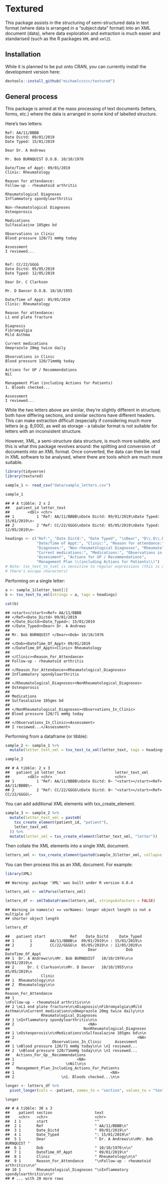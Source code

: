 
# Textured

This package assists in the structuring of semi-structured data in text
format (where data is arranged in a “subject:data” format) into an XML
document (<subject>data</subject>), where data exploration and
extraction is much easier and standarised (such as the R packages `XML`
and `xml2`).

## Installation

While it is planned to be put onto CRAN, you can currently install the
development version here:

``` r
devtools::install_github("michaelccccc/textured")
```

## General process

This package is aimed at the mass processing of text documents (letters,
forms, etc.) where the data is arranged in some kind of labelled
structure.

Here’s two letters:

    Ref: AA/11/BBBB
    Date Dictd: 09/01/2019
    Date Typed: 15/01/2019
    
    Dear Dr. A Andrews
    
    Mr. Bob BURNQUIST D.O.B. 10/10/1976
    
    Date/Time of Appt: 09/01/2019
    Clinic: Rheumatology
    
    Reason for attendance:
    Follow-up - rheumatoid arthritis
    
    Rheumatological Diagnoses
    Inflammatory spondyloarthritis
    
    Non-rheumatological Diagnoses
    Osteoporosis
    
    Medications
    Sulfasalazine 105gms bd
    
    Observations in Clinic
    Blood pressure 120/71 mmHg today
    
    Assessment
    I reviewed...

``` 

Ref: CC/22/GGGG
Date Dictd: 05/05/2019
Date Typed: 12/05/2019

Dear Dr. C Clarkson

Mr. D Dancer D.O.B. 10/10/1955

Date/Time of Appt: 05/05/2019
Clinic: Rheumatology

Reason for attendance:
L1 end plate fracture

Diagnosis
Fibromyalgia
Mild Asthma

Current medications
Omeprazole 20mg twice daily

Observations in Clinic
Blood pressure 120/71mmHg today

Actions for GP / Recommendations
Nil

Management Plan (including Actions for Patients)
1. Bloods checked...

Assessment
I reviewed...
```

While the two letters above are similar, they’re slightly different in
structure; both have differing sections, and similar sections have
different headers. This can make extraction difficult (especially if
considering much more letters (e.g. 8,000), as well as storage - a
tabular format is not suitable for letters with an inconsistent
structure.

However, XML, a semi-structure data structure, is much more suitable,
and this is what this package revolves around: the splitting and
conversion of documents into an XML format. Once converted, the data can
then be read in XML software to be analysed, where there are tools which
are much more suitable.

``` r
library(tidyverse)
library(textured)
```

``` r
sample_1 <- read_csv("data/sample_letters.csv")

sample_1
```

    ## # A tibble: 2 x 2
    ##   patient_id letter_text                                                        
    ##        <dbl> <chr>                                                              
    ## 1          1 "Ref: AA/11/BBBB\nDate Dictd: 09/01/2019\nDate Typed: 15/01/2019\n~
    ## 2          2 "Ref: CC/22/GGGG\nDate Dictd: 05/05/2019\nDate Typed: 12/05/2019\n~

``` r
headings <- c("Ref:", "Date Dictd:", "Date Typed", "\nDear", "D\\.O\\.B\\.",
              "Date/Time of Appt:", "Clinic:", "Reason for attendance:",
              "Diagnoses:", "Non-rheumatological Diagnoses", "Rheumatological Diagnoses",
              "Current medications:", "Medications:", "Observations in Clinic",
              "Assessment", "Actions for GP / Recommendations",
              "Management Plan \\(including Actions for Patients\\)")
# Note: txx_text_to_txml is sensitive to regular expressions (this is why
# there's escape characters)
```

Performing on a single letter:

``` r
a <- sample_1$letter_text[1]
b <- txx_text_to_xml(strings = a, tags = headings)
```

``` r
cat(b)
```

    ## <start></start><Ref> AA/11/BBBB
    ## </Ref><Date_Dictd> 09/01/2019
    ## </Date_Dictd><Date_Typed>: 15/01/2019
    ## </Date_Typed><Dear> Dr. A Andrews
    ## 
    ## Mr. Bob BURNQUIST </Dear><Dob> 10/10/1976
    ## 
    ## </Dob><DateTime_Of_Appt> 09/01/2019
    ## </DateTime_Of_Appt><Clinic> Rheumatology
    ## 
    ## </Clinic><Reason_For_Attendance>
    ## Follow-up - rheumatoid arthritis
    ## 
    ## </Reason_For_Attendance><Rheumatological_Diagnoses>
    ## Inflammatory spondyloarthritis
    ## 
    ## </Rheumatological_Diagnoses><NonRheumatological_Diagnoses>
    ## Osteoporosis
    ## 
    ## Medications
    ## Sulfasalazine 105gms bd
    ## 
    ## </NonRheumatological_Diagnoses><Observations_In_Clinic>
    ## Blood pressure 120/71 mmHg today
    ## 
    ## </Observations_In_Clinic><Assessment>
    ## I reviewed...</Assessment>

Performing from a dataframe (or tibble):

``` r
sample_2 <- sample_1 %>%
  mutate(letter_text_xml = txx_text_to_xml(letter_text, tags = headings))

sample_2
```

    ## # A tibble: 2 x 3
    ##   patient_id letter_text                      letter_text_xml                   
    ##        <dbl> <chr>                            <chr>                             
    ## 1          1 "Ref: AA/11/BBBB\nDate Dictd: 0~ "<start></start><Ref> AA/11/BBBB\~
    ## 2          2 "Ref: CC/22/GGGG\nDate Dictd: 0~ "<start></start><Ref> CC/22/GGGG\~

You can add additional XML elements with txx\_create\_element.

``` r
sample_3 <- sample_2 %>%
  mutate(letter_text_xml = paste0(
    txx_create_element(patient_id, "patient"),
    letter_text_xml
  )) %>%
  mutate(letter_xml = txx_create_element(letter_text_xml, "letter"))
```

Then collate the XML elements into a single XML document.

``` r
letters_xml <- txx_create_element(paste0(sample_3$letter_xml, collapse = ""), "root")
```

You can then process this as an XML document. For example:

``` r
library(XML)
```

    ## Warning: package 'XML' was built under R version 4.0.4

``` r
letters_xml <- xmlParse(letters_xml)

letters_df <- xmlToDataFrame(letters_xml, stringsAsFactors = FALSE)
```

    ## Warning in names(x) == varNames: longer object length is not a multiple of
    ## shorter object length

``` r
letters_df
```

    ##   patient start           Ref    Date_Dictd     Date_Typed
    ## 1       1        AA/11/BBBB\n  09/01/2019\n : 15/01/2019\n
    ## 2       2        CC/22/GGGG\n  05/05/2019\n : 12/05/2019\n
    ##                                   Dear             Dob DateTime_Of_Appt
    ## 1  Dr. A Andrews\n\nMr. Bob BURNQUIST   10/10/1976\n\n     09/01/2019\n
    ## 2      Dr. C Clarkson\n\nMr. D Dancer   10/10/1955\n\n     05/05/2019\n
    ##              Clinic
    ## 1  Rheumatology\n\n
    ## 2  Rheumatology\n\n
    ##                                                                                                     Reason_For_Attendance
    ## 1                                                                                  \nFollow-up - rheumatoid arthritis\n\n
    ## 2 \nL1 end plate fracture\n\nDiagnosis\nFibromyalgia\nMild Asthma\n\nCurrent medications\nOmeprazole 20mg twice daily\n\n
    ##              Rheumatological_Diagnoses
    ## 1 \nInflammatory spondyloarthritis\n\n
    ## 2                                 <NA>
    ##                                 NonRheumatological_Diagnoses
    ## 1 \nOsteoporosis\n\nMedications\nSulfasalazine 105gms bd\n\n
    ## 2                                                       <NA>
    ##                   Observations_In_Clinic      Assessment
    ## 1 \nBlood pressure 120/71 mmHg today\n\n \nI reviewed...
    ## 2  \nBlood pressure 120/71mmHg today\n\n \nI reviewed...
    ##   Actions_For_Gp__Recommendations
    ## 1                            <NA>
    ## 2                       \nNil\n\n
    ##   Management_Plan_Including_Actions_For_Patients
    ## 1                                           <NA>
    ## 2                     \n1. Bloods checked...\n\n

``` r
longer <- letters_df %>%
  pivot_longer(cols = -patient, names_to = "section", values_to = "text")

longer
```

    ## # A tibble: 30 x 3
    ##    patient section                   text                                    
    ##    <chr>   <chr>                     <chr>                                   
    ##  1 1       start                     ""                                      
    ##  2 1       Ref                       " AA/11/BBBB\n"                         
    ##  3 1       Date_Dictd                " 09/01/2019\n"                         
    ##  4 1       Date_Typed                ": 15/01/2019\n"                        
    ##  5 1       Dear                      " Dr. A Andrews\n\nMr. Bob BURNQUIST "  
    ##  6 1       Dob                       " 10/10/1976\n\n"                       
    ##  7 1       DateTime_Of_Appt          " 09/01/2019\n"                         
    ##  8 1       Clinic                    " Rheumatology\n\n"                     
    ##  9 1       Reason_For_Attendance     "\nFollow-up - rheumatoid arthritis\n\n"
    ## 10 1       Rheumatological_Diagnoses "\nInflammatory spondyloarthritis\n\n"  
    ## # ... with 20 more rows
